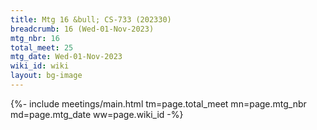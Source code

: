 ```yaml
---
title: Mtg 16 &bull; CS-733 (202330)
breadcrumb: 16 (Wed-01-Nov-2023)
mtg_nbr: 16
total_meet: 25
mtg_date: Wed-01-Nov-2023
wiki_id: wiki
layout: bg-image
---
```


{%- include meetings/main.html
    tm=page.total_meet
    mn=page.mtg_nbr
    md=page.mtg_date
    ww=page.wiki_id
-%}
